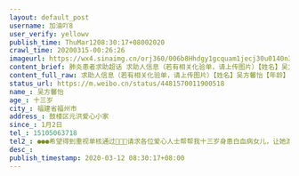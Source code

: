 ```yaml
---
layout: default_post
username: 加油吖8
user_verify: yellowv
publish_time: ThuMar1208:30:17+08002020
crawl_time: 20200315-00:26:26
imageurl: https://wx4.sinaimg.cn/orj360/006b8Hhdgy1gcquam1jecj30u0140n3m.jpg,https://wx4.sinaimg.cn/orj360/006b8Hhdgy1gcquaoblqqj30u0140k0y.jpg,https://wx3.sinaimg.cn/orj360/006b8Hhdgy1gcquapn5kij30u0140gpu.jpg,https://wx1.sinaimg.cn/orj360/006b8Hhdgy1gcquar8t02j31400u0jx1.jpg,https://wx3.sinaimg.cn/orj360/006b8Hhdgy1gcqub3km8gj30u01o01ky.jpg,https://wx3.sinaimg.cn/orj360/006b8Hhdgy1gcqub5a7wwj30u01400yr.jpg,https://wx4.sinaimg.cn/orj360/006b8Hhdgy1gcqub79vdoj30u0140qab.jpg,https://wx4.sinaimg.cn/orj360/006b8Hhdgy1gcqub90k52j30u0140wlh.jpg,https://wx1.sinaimg.cn/orj360/006b8Hhdgy1gcqubb9n3aj30u0140441.jpg
content_brief: 肺炎患者求助超话 求助人信息（若有相关化验单，请上传图片）【姓名】吴方馨怡【年龄】十三岁【所在城市】福建省福州市【所在小区、社区】鼓楼区元洪爱心小家【患病时间】1月2日【联系方式】●●●【其他紧急联系人】●●●希望得到重视单核通过🙏🙏🙏请求各位爱心人士帮 ...全文
content_full_raw: 求助人信息（若有相关化验单，请上传图片）【姓名】吴方馨怡【年龄】十三岁【所在城市】福建省福州市【所在小区、社区】鼓楼区元洪爱心小家【患病时间】1月2日【联系方式】●●●【其他紧急联系人】●●●希望得到重视单核通过🙏🙏🙏请求各位爱心人士帮帮我十三岁身患白血病女儿，让她渡过这个难关🙏🙏🙏原本什么都不知道的农村人只有在手机电视上才有的白血病，现实实在在的发生在了女儿的身上，经过化疗期间也知道了这病的严重性，她跟我说，妈妈我不想死，我想活着继续去上学，想陪在家里人身边，我也想女儿健康快乐的长大，但这病需要高昂的费用使我们一个农村承受不起，这一疗就已经花光了家里本就不富裕农村家庭的所有积蓄，现目前是借着亲朋好友的钱在进行二疗中，主任跟我说我女儿基因不好，以后还要准备骨髓移植，费用也至少要准备50万，天啊这可怎么办我不能失去她，所以我也不得已学着在微博上求助，我没什么文化又是刚学微博，有不懂的请大家多指教🙏🙏🙏盼望大家看到帮帮忙，哪怕是一次转发也是对我们的帮助！感恩好心人，祝你们一家幸福，健康，快乐！谢谢！联系电话15105063718
status_url: https://m.weibo.cn/status/4481570011900518
name_: 吴方馨怡
age_: 十三岁
city_: 福建省福州市
address_: 鼓楼区元洪爱心小家
since_: 1月2日
tel_: 15105063718
tel2_: ●●●希望得到重视单核通过🙏🙏🙏请求各位爱心人士帮帮我十三岁身患白血病女儿，让她渡过这个难关🙏🙏🙏原本什么都不知道的农村人只有在手机电视上才有的白血病，现实实在在的发生在了女儿的身上，经过化疗期间也知道了这病的严重性，她跟我说，妈妈我不想死，我想活着继续去上学，想陪在家里人身边，我也想女儿健康快乐的长大，但这病需要高昂的费用使我们一个农村承受不起，这一疗就已经花光了家里本就不富裕农村家庭的所有积蓄，现目前是借着亲朋好友的钱在进行二疗中，主任跟我说我女儿基因不好，以后还要准备骨髓移植，费用也至少要准备50万，天啊这可怎么办我不能失去她，所以我也不得已学着在微博上求助，我没什么文化又是刚学微博，有不懂的请大家多指教🙏🙏🙏盼望大家看到帮帮忙，哪怕是一次转发也是对我们的帮助！感恩好心人，祝你们一家幸福，健康，快乐！谢谢！联系电话15105063718
desc_: 
publish_timestamp: 2020-03-12 08:30:17+08:00
---
```

